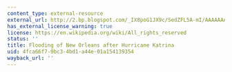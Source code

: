 ```yaml
---
content_type: external-resource
external_url: http://2.bp.blogspot.com/_IX8poG1JX9c/SedZFL5A-mI/AAAAAAAAAVY/WF8bDdOd_yw/s400/amazing_natural_disasters_photos_04.jpg
has_external_license_warning: true
license: https://en.wikipedia.org/wiki/All_rights_reserved
status: ''
title: Flooding of New Orleans after Hurricane Katrina
uid: 4fca66f7-9bc3-4bd1-a44e-01a154139354
wayback_url: ''
---
```

